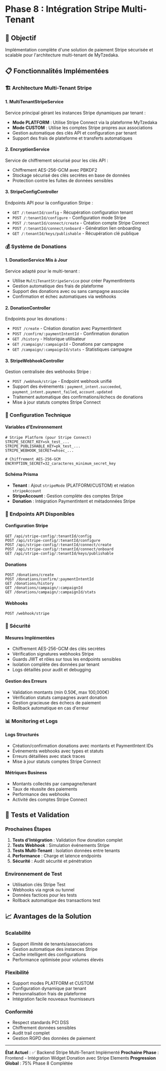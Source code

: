 # Phase 8 : Intégration Stripe Multi-Tenant

## 🎯 Objectif
Implémentation complète d'une solution de paiement Stripe sécurisée et scalable pour l'architecture multi-tenant de MyTzedaka.

## 📋 Fonctionnalités Implémentées

### 🏗️ Architecture Multi-Tenant Stripe

#### 1. MultiTenantStripeService
Service principal gérant les instances Stripe dynamiques par tenant :
- **Mode PLATFORM** : Utilise Stripe Connect via la plateforme MyTzedaka
- **Mode CUSTOM** : Utilise les comptes Stripe propres aux associations
- Gestion automatique des clés API et configuration par tenant
- Support des frais de plateforme et transferts automatiques

#### 2. EncryptionService
Service de chiffrement sécurisé pour les clés API :
- Chiffrement AES-256-GCM avec PBKDF2
- Stockage sécurisé des clés secrètes en base de données
- Protection contre les fuites de données sensibles

#### 3. StripeConfigController
Endpoints API pour la configuration Stripe :
- `GET /:tenantId/config` - Récupération configuration tenant
- `POST /:tenantId/configure` - Configuration mode Stripe
- `POST /:tenantId/connect/create` - Création compte Stripe Connect
- `POST /:tenantId/connect/onboard` - Génération lien onboarding
- `GET /:tenantId/keys/publishable` - Récupération clé publique

### 💰 Système de Donations

#### 1. DonationService Mis à Jour
Service adapté pour le multi-tenant :
- Utilise `MultiTenantStripeService` pour créer PaymentIntents
- Gestion automatique des frais de plateforme
- Support des donations avec ou sans campagne associée
- Confirmation et échec automatiques via webhooks

#### 2. DonationController
Endpoints pour les donations :
- `POST /create` - Création donation avec PaymentIntent
- `POST /confirm/:paymentIntentId` - Confirmation donation
- `GET /history` - Historique utilisateur
- `GET /campaign/:campaignId` - Donations par campagne
- `GET /campaign/:campaignId/stats` - Statistiques campagne

#### 3. StripeWebhookController
Gestion centralisée des webhooks Stripe :
- `POST /webhook/stripe` - Endpoint webhook unifié
- Support des événements : `payment_intent.succeeded`, `payment_intent.payment_failed`, `account.updated`
- Traitement automatique des confirmations/échecs de donations
- Mise à jour statuts comptes Stripe Connect

### 🔧 Configuration Technique

#### Variables d'Environnement
```env
# Stripe Platform (pour Stripe Connect)
STRIPE_SECRET_KEY=sk_test_...
STRIPE_PUBLISHABLE_KEY=pk_test_...
STRIPE_WEBHOOK_SECRET=whsec_...

# Chiffrement AES-256-GCM
ENCRYPTION_SECRET=32_caracteres_minimum_secret_key
```

#### Schéma Prisma
- **Tenant** : Ajout `stripeMode` (PLATFORM/CUSTOM) et relation `stripeAccount`
- **StripeAccount** : Gestion complète des comptes Stripe
- **Donation** : Intégration PaymentIntent et métadonnées Stripe

### 🚀 Endpoints API Disponibles

#### Configuration Stripe
```
GET /api/stripe-config/:tenantId/config
POST /api/stripe-config/:tenantId/configure
POST /api/stripe-config/:tenantId/connect/create
POST /api/stripe-config/:tenantId/connect/onboard
GET /api/stripe-config/:tenantId/keys/publishable
```

#### Donations
```
POST /donations/create
POST /donations/confirm/:paymentIntentId
GET /donations/history
GET /donations/campaign/:campaignId
GET /donations/campaign/:campaignId/stats
```

#### Webhooks
```
POST /webhook/stripe
```

### 🔐 Sécurité

#### Mesures Implémentées
- Chiffrement AES-256-GCM des clés secrètes
- Vérification signatures webhooks Stripe
- Guards JWT et rôles sur tous les endpoints sensibles
- Isolation complète des données par tenant
- Logs détaillés pour audit et debugging

#### Gestion des Erreurs
- Validation montants (min 0.50€, max 100,000€)
- Vérification statuts campagnes avant donation
- Gestion gracieuse des échecs de paiement
- Rollback automatique en cas d'erreur

### 📊 Monitoring et Logs

#### Logs Structurés
- Création/confirmation donations avec montants et PaymentIntent IDs
- Événements webhooks avec types et statuts
- Erreurs détaillées avec stack traces
- Mise à jour statuts comptes Stripe Connect

#### Métriques Business
- Montants collectés par campagne/tenant
- Taux de réussite des paiements
- Performance des webhooks
- Activité des comptes Stripe Connect

## 🧪 Tests et Validation

### Prochaines Étapes
1. **Tests d'Intégration** : Validation flow donation complet
2. **Tests Webhook** : Simulation événements Stripe
3. **Tests Multi-Tenant** : Isolation données entre tenants
4. **Performance** : Charge et latence endpoints
5. **Sécurité** : Audit sécurité et pénétration

### Environnement de Test
- Utilisation clés Stripe Test
- Webhooks via ngrok ou tunnel
- Données factices pour les tests
- Rollback automatique des transactions test

## 📈 Avantages de la Solution

### Scalabilité
- Support illimité de tenants/associations
- Gestion automatique des instances Stripe
- Cache intelligent des configurations
- Performance optimisée pour volumes élevés

### Flexibilité
- Support modes PLATFORM et CUSTOM
- Configuration dynamique par tenant
- Personnalisation frais de plateforme
- Intégration facile nouveaux fournisseurs

### Conformité
- Respect standards PCI DSS
- Chiffrement données sensibles
- Audit trail complet
- Gestion RGPD des données de paiement

---

**État Actuel** : ✅ Backend Stripe Multi-Tenant Implémenté
**Prochaine Phase** : Frontend - Intégration Widget Donation avec Stripe Elements
**Progression Global** : 75% Phase 8 Complétée
